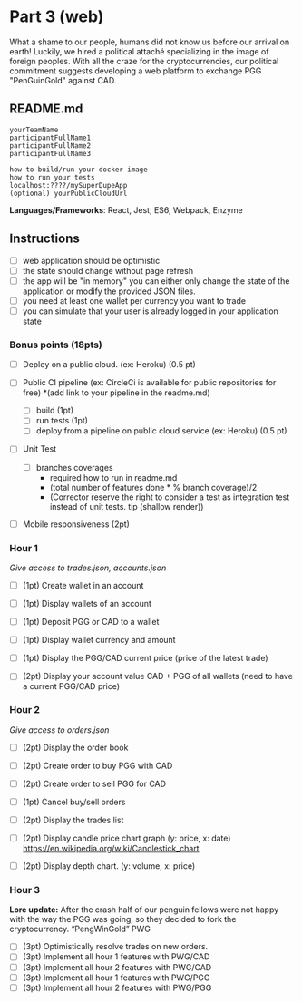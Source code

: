 # Part 3 (web)
What a shame to our people, humans did not know us before our arrival on earth! Luckily, we hired a political attaché specializing in the image of foreign peoples. With all the craze for the cryptocurrencies, our political commitment suggests developing a web platform to exchange PGG "PenGuinGold" against CAD.


## README.md

```
yourTeamName
participantFullName1
participantFullName2
participantFullName3
```

```
how to build/run your docker image
how to run your tests
localhost:????/mySuperDupeApp
(optional) yourPublicCloudUrl
```

**Languages/Frameworks**: React, Jest, ES6, Webpack, Enzyme

## Instructions
- [ ] web application should be optimistic
- [ ] the state should change without page refresh
- [ ] the app will be "in memory" you can either only change the state of the application or modify the provided JSON files.
- [ ] you need at least one wallet per currency you want to trade
- [ ] you can simulate that your user is already logged in your application state

### Bonus points (18pts)
- [ ] Deploy on a public cloud. (ex: Heroku) (0.5 pt)
- [ ] Public CI pipeline (ex: CircleCi is available for public repositories for free)
*(add link to your pipeline in the readme.md)
    - [ ] build (1pt)
    - [ ] run tests (1pt)
    - [ ] deploy from a pipeline on public cloud service (ex: Heroku) (0.5 pt)
- [ ] Unit Test
    - [ ] branches coverages
        - required how to run in readme.md
        - (total number of features done * % branch coverage)/2
        - (Corrector reserve the right to consider a test as integration test instead of unit tests. tip (shallow render))
- [ ] Mobile responsiveness (2pt)


### Hour 1
_Give access to trades.json, accounts.json_
- [ ] (1pt) Create wallet in an account
- [ ] (1pt) Display wallets of an account
- [ ] (1pt) Deposit PGG or CAD to a wallet
- [ ] (1pt) Display wallet currency and amount
- [ ] (1pt) Display the PGG/CAD current price (price of the latest trade)
- [ ] (2pt) Display your account value CAD + PGG of all wallets (need to have a current PGG/CAD price)


### Hour 2 
_Give access to orders.json_
- [ ] (2pt) Display the order book
- [ ] (2pt) Create order to buy PGG with CAD
- [ ] (2pt) Create order to sell PGG for CAD
- [ ] (1pt) Cancel buy/sell orders
- [ ] (2pt) Display the trades list
- [ ] (2pt) Display candle price chart graph (y: price, x: date) https://en.wikipedia.org/wiki/Candlestick_chart
- [ ] (2pt) Display depth chart. (y: volume, x: price)


### Hour 3
**Lore update:** After the crash half of our penguin fellows were not happy with the way the PGG was going, so they decided to fork the cryptocurrency. “PengWinGold” PWG
- [ ] (3pt) Optimistically resolve trades on new orders.
- [ ] (3pt) Implement all hour 1 features with PWG/CAD
- [ ] (3pt) Implement all hour 2 features with PWG/CAD
- [ ] (3pt) Implement all hour 1 features with PWG/PGG
- [ ] (3pt) Implement all hour 2 features with PWG/PGG